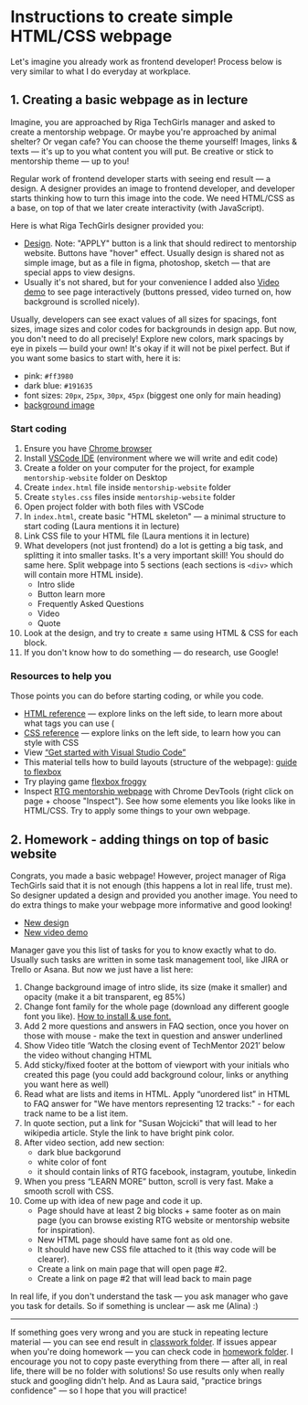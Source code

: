 # Instructions to create simple HTML/CSS webpage

Let's imagine you already work as frontend developer! Process below is very similar to what I do everyday at workplace.

## 1. Creating a basic webpage as in lecture

Imagine, you are approached by Riga TechGirls manager and asked to create a mentorship webpage. Or maybe you're approached by animal shelter? Or vegan cafe? You can choose the theme yourself! Images, links & texts — it's up to you what content you will put. Be creative or stick to mentorship theme — up to you! 

Regular work of frontend developer starts with seeing end result — a design. A designer provides an image to frontend developer, and developer starts thinking how to turn this image into the code. We need HTML/CSS as a base, on top of that we later create interactivity (with JavaScript). 

Here is what Riga TechGirls designer provided you:
* [Design](https://drive.google.com/file/d/1yZ8MJEHJq2Sc6rnEaAcTjjNVzlKdvm56/view?usp=sharing). Note: "APPLY" button is a link that should redirect to mentorship website. Buttons have "hover" effect. Usually design is shared not as simple image, but as a file in figma, photoshop, sketch — that are special apps to view designs. 
*  Usually it's not shared, but for your convenience I added also [Video demo](https://drive.google.com/file/d/12ZvKiaxh89W2gZdwhCicAqi9LtUUYmvP/view?usp=sharing) to see page interactively (buttons pressed, video turned on, how background is scrolled nicely). 

Usually, developers can see exact values of all sizes for spacings, font sizes, image sizes and color codes for backgrounds in design app. But now, you don't need to do all precisely! Explore new colors, mark spacings by eye in pixels — build your own! It's okay if it will not be pixel perfect. But if you want some basics to start with, here it is:
- pink: `#ff3980` 
- dark blue: `#191635` 
- font sizes: `20px`, `25px`, `30px`, `45px` (biggest one only for main heading)
- [background image](https://github.com/alynioke/rtg-mentorship-2022/blob/main/lecture%201/classwork/background.jpg?raw=true)


### Start coding
1) Ensure you have [Chrome browser](https://www.google.com/chrome/?brand=BNSD&gclid=CjwKCAiAxJSPBhAoEiwAeO_fP8dukSJSd-XKZdK7UZF2ELecgyMJtr3iEwQhixfJXlnGr9ghvFlHnhoCTdAQAvD_BwE&gclsrc=aw.ds)
2) Install [VSCode IDE](https://code.visualstudio.com/docs/setup/setup-overview) (environment where we will write and edit code) 
3) Create a folder on your computer for the project, for example `mentorship-website` folder on Desktop
4) Create `index.html` file inside `mentorship-website` folder 
5) Create `styles.css` files inside `mentorship-website` folder 
6) Open project folder with both files with VSCode
7) In `index.html`, create basic "HTML skeleton" — a minimal structure to start coding (Laura mentions it in lecture)
8) Link CSS file to your HTML file (Laura mentions it in lecture)
9) What developers (not just frontend) do a lot is getting a big task, and splitting it into smaller tasks. It's a very important skill! You should do same here. Split webpage into 5 sections (each sections is `<div>` which will contain more HTML inside).  
    - Intro slide
    - Button learn more
    - Frequently Asked Questions
    - Video
    - Quote 
10) Look at the design, and try to create ± same using HTML & CSS for each block.
11) If you don't know how to do something — do research, use Google!


### Resources to help you
Those points you can do before starting coding, or while you code.
- [HTML reference](https://www.w3schools.com/html/html_intro.asp) — explore links on the left side, to learn more about what tags you can use ( 
- [CSS reference](https://www.w3schools.com/css/css_intro.asp) — explore links on the left side, to learn how you can style with CSS
- View [“Get started with Visual Studio Code”](https://www.youtube.com/watch?v=S320N3sxinE&ab_channel=VisualStudioCode)
- This material tells how to build layouts (structure of the webpage): [guide to flexbox](https://css-tricks.com/snippets/css/a-guide-to-flexbox/)
- Try playing game [flexbox froggy](https://flexboxfroggy.com/)
- Inspect [RTG mentorship webpage](http://www.rigatechgirls.com/mentorship2022) with Chrome DevTools (right click on page + choose "Inspect"). See how some elements you like looks like in HTML/CSS. Try to apply some things to your own webpage.


## 2. Homework - adding things on top of basic website

Congrats, you made a basic webpage! However, project manager of Riga TechGirls said that it is not enough (this happens a lot in real life, trust me). So designer updated a design and provided you another image. You need to do extra things to make your webpage more informative and good looking!
* [New design](https://drive.google.com/file/d/1ntVdYBhNUApTdzbx7-KYzuWf0v0lclkI/view?usp=sharing)
* [New video demo](https://drive.google.com/file/d/1XKIVe_Nz5i73OxnPKAGwgECqJ5002eGk/view?usp=sharing)

Manager gave you this list of tasks for you to know exactly what to do. Usually such tasks are written in some task management tool, like JIRA or Trello or Asana. But now we just have a list here:
1) Change background image of intro slide, its size (make it smaller) and opacity (make it a bit transparent, eg 85%)
2) Change font family for the whole page (download any different google font you like). [How to install & use font.](https://developers.google.com/fonts/docs/getting_started)
3) Add 2 more questions and answers in FAQ section, once you hover on those with mouse - make the text in question and answer underlined
4) Show Video title ‘Watch the closing event of TechMentor 2021’ below the video without changing HTML
5) Add sticky/fixed footer at the bottom of viewport with your initials who created this page (you could add background colour, links or anything you want here as well)
6) Read what are lists and items in HTML. Apply “unordered list” in HTML to FAQ answer for "We have mentors representing 12 tracks:" - for each track name to be a list item.
7) In quote section, put a link for "Susan Wojcicki" that will lead to her wikipedia article. Style the link to have bright pink color.
8) After video section, add new section:
    - dark blue backgorund
    - white color of font
    - it should contain links of RTG facebook, instagram, youtube, linkedin
9) When you press “LEARN MORE” button, scroll is very fast. Make a smooth scroll with CSS.
10) Come up with idea of new page and code it up.
    - Page should have at least 2 big blocks + same footer as on main page (you can browse existing RTG website or mentorship website for inspiration).
    - New HTML page should have same font as old one.
    - It should have new CSS file attached to it (this way code will be clearer).
    - Create a link on main page that will open page #2.
    - Create a link on page #2 that will lead back to main page

In real life, if you don't understand the task — you ask manager who gave you task for details. So if something is unclear — ask me (Alina) :) 

---------------

If something goes very wrong and you are stuck in repeating lecture material — you can see end result in [classwork folder](https://github.com/alynioke/rtg-mentorship-2022/tree/main/lecture%201/classwork). If issues appear when you're doing homework — you can check code in [homework folder](https://github.com/alynioke/rtg-mentorship-2022/tree/main/lecture%201/homework). I encourage you not to copy paste everything from there — after all, in real life, there will be no folder with solutions! So use results only when really stuck and googling didn't help. And as Laura said, "practice brings confidence" — so I hope that you will practice!


